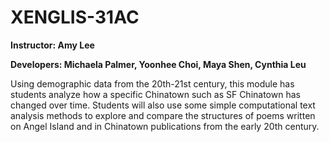 # XENGLIS-31AC

**Instructor: Amy Lee**

**Developers: Michaela Palmer, Yoonhee Choi, Maya Shen, Cynthia Leu**

<p> Using demographic data from the 20th-21st century, this module has students analyze how a specific Chinatown such as SF Chinatown has changed over time.  Students will also use some simple computational text analysis methods to explore and compare the structures of poems written on Angel Island and in Chinatown publications from the early 20th century. 
